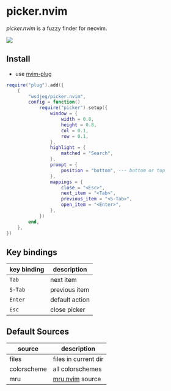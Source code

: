 # picker.nvim

_picker.nvim_ is a fuzzy finder for neovim.

![](https://private-user-images.githubusercontent.com/13142418/497562552-7b31fcd7-6185-43cf-80be-147fb5ede58c.png)

## Install

- use [nvim-plug](https://github.com/wsdjeg/nvim-plug)

```lua
require("plug").add({
	{
		"wsdjeg/picker.nvim",
		config = function()
			require("picker").setup({
				window = {
					width = 0.8,
					height = 0.8,
					col = 0.1,
					row = 0.1,
				},
				highlight = {
					matched = "Search",
				},
				prompt = {
					position = "bottom", --- bottom or top
				},
				mappings = {
					close = "<Esc>",
					next_item = "<Tab>",
					previous_item = "<S-Tab>",
					open_item = "<Enter>",
				},
			})
		end,
	},
})
```

## Key bindings

| key binding | description    |
| ----------- | -------------- |
| `Tab`       | next item      |
| `S-Tab`     | previous item  |
| `Enter`     | default action |
| `Esc`       | close picker   |

## Default Sources

| source      | description                                           |
| ----------- | ----------------------------------------------------- |
| files       | files in current dir                                  |
| colorscheme | all colorschemes                                      |
| mru         | [mru.nvim](https://github.com/wsdjeg/mru.nvim) source |
